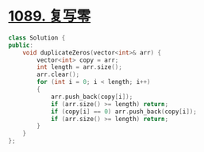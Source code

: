 # [1089. 复写零](https://leetcode-cn.com/problems/duplicate-zeros/)

```cpp
class Solution {
public:
    void duplicateZeros(vector<int>& arr) {
        vector<int> copy = arr;
        int length = arr.size();
        arr.clear();
        for (int i = 0; i < length; i++)
        {
            arr.push_back(copy[i]);
            if (arr.size() >= length) return;
            if (copy[i] == 0) arr.push_back(copy[i]);
            if (arr.size() >= length) return;
        }
    }
};
```


